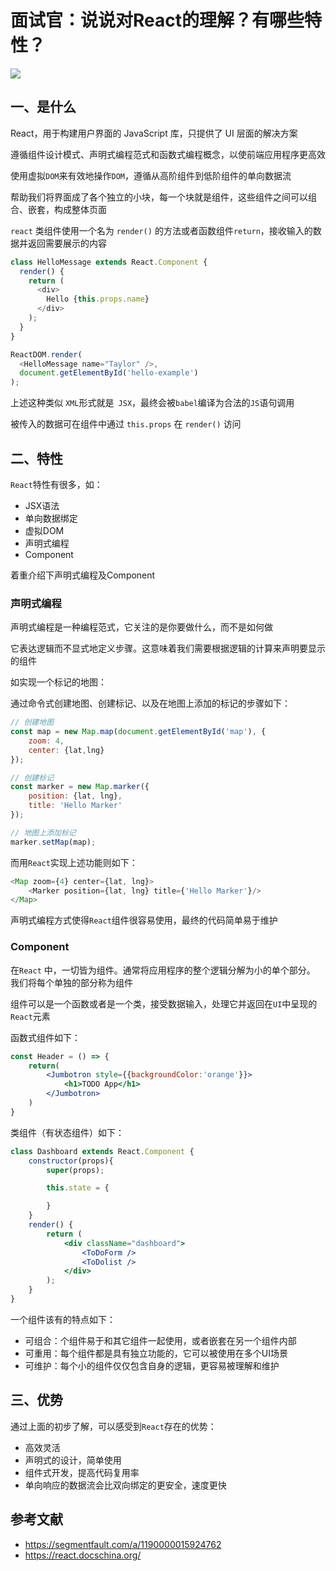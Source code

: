 # 面试官：说说对React的理解？有哪些特性？

 ![](https://static.vue-js.com/671f5a90-d265-11eb-85f6-6fac77c0c9b3.png)

## 一、是什么

React，用于构建用户界面的 JavaScript 库，只提供了 UI 层面的解决方案

遵循组件设计模式、声明式编程范式和函数式编程概念，以使前端应用程序更高效

使用虚拟`DOM`来有效地操作`DOM`，遵循从高阶组件到低阶组件的单向数据流

帮助我们将界面成了各个独立的小块，每一个块就是组件，这些组件之间可以组合、嵌套，构成整体页面

`react` 类组件使用一个名为 `render()` 的方法或者函数组件`return`，接收输入的数据并返回需要展示的内容

```js
class HelloMessage extends React.Component {
  render() {
    return (
      <div>
        Hello {this.props.name}
      </div>
    );
  }
}

ReactDOM.render(
  <HelloMessage name="Taylor" />,
  document.getElementById('hello-example')
);
```

上述这种类似 `XML`形式就是` JSX`，最终会被`babel`编译为合法的`JS`语句调用

被传入的数据可在组件中通过 `this.props` 在 `render()` 访问


## 二、特性

`React`特性有很多，如：

- JSX语法
- 单向数据绑定
- 虚拟DOM
- 声明式编程
- Component

着重介绍下声明式编程及Component

### 声明式编程

声明式编程是一种编程范式，它关注的是你要做什么，而不是如何做

它表达逻辑而不显式地定义步骤。这意味着我们需要根据逻辑的计算来声明要显示的组件

如实现一个标记的地图：

通过命令式创建地图、创建标记、以及在地图上添加的标记的步骤如下：

```js
// 创建地图
const map = new Map.map(document.getElementById('map'), {
    zoom: 4,
    center: {lat,lng}
});

// 创建标记
const marker = new Map.marker({
    position: {lat, lng},
    title: 'Hello Marker'
});

// 地图上添加标记
marker.setMap(map);
```

而用`React`实现上述功能则如下：

```js
<Map zoom={4} center={lat, lng}>
    <Marker position={lat, lng} title={'Hello Marker'}/>
</Map>
```

声明式编程方式使得`React`组件很容易使用，最终的代码简单易于维护



### Component

在`React` 中，一切皆为组件。通常将应用程序的整个逻辑分解为小的单个部分。 我们将每个单独的部分称为组件

组件可以是一个函数或者是一个类，接受数据输入，处理它并返回在`UI`中呈现的`React`元素

函数式组件如下：

```jsx
const Header = () => {
    return(
        <Jumbotron style={{backgroundColor:'orange'}}>
            <h1>TODO App</h1>
        </Jumbotron>
    )
}
```

类组件（有状态组件）如下：

```jsx
class Dashboard extends React.Component {
    constructor(props){
        super(props);

        this.state = {

        }
    }
    render() {
        return (
            <div className="dashboard"> 
                <ToDoForm />
                <ToDolist />
            </div>
        );
    }
}
```

一个组件该有的特点如下：

- 可组合：个组件易于和其它组件一起使用，或者嵌套在另一个组件内部
- 可重用：每个组件都是具有独立功能的，它可以被使用在多个UI场景
- 可维护：每个小的组件仅仅包含自身的逻辑，更容易被理解和维护


## 三、优势

通过上面的初步了解，可以感受到`React`存在的优势：

- 高效灵活
- 声明式的设计，简单使用
- 组件式开发，提高代码复用率
- 单向响应的数据流会比双向绑定的更安全，速度更快



## 参考文献

- https://segmentfault.com/a/1190000015924762
- https://react.docschina.org/